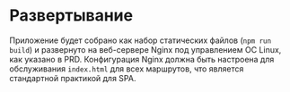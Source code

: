 # Развертывание

Приложение будет собрано как набор статических файлов (`npm run build`) и развернуто на веб-сервере Nginx под управлением ОС Linux, как указано в PRD. Конфигурация Nginx должна быть настроена для обслуживания `index.html` для всех маршрутов, что является стандартной практикой для SPA.
